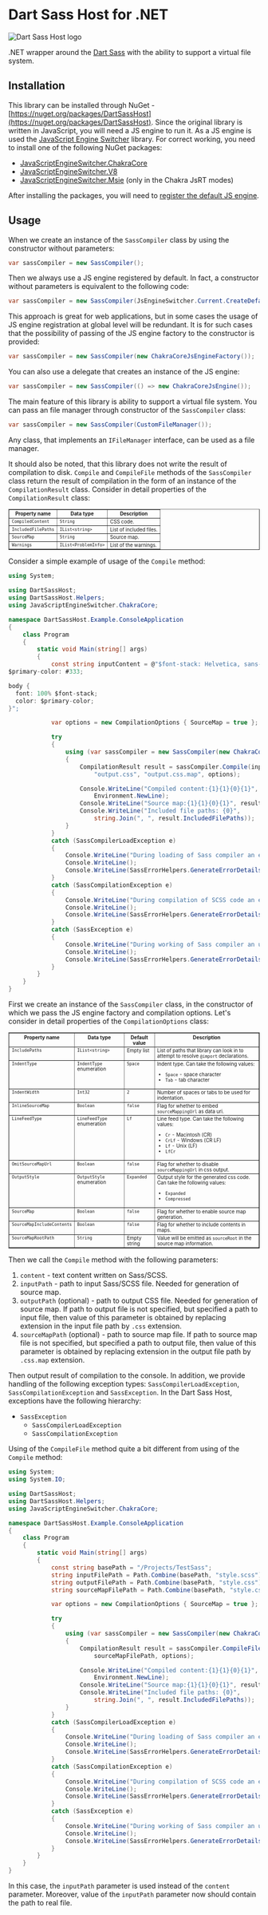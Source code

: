 Dart Sass Host for .NET
=======================

![Dart Sass Host logo](https://raw.githubusercontent.com/Taritsyn/DartSassHost/main/images/DartSassHost_Logo.png)

.NET wrapper around the [Dart Sass](https://github.com/sass/dart-sass) with the ability to support a virtual file system.

## Installation
This library can be installed through NuGet - [https://nuget.org/packages/DartSassHost](https://nuget.org/packages/DartSassHost).
Since the original library is written in JavaScript, you will need a JS engine to run it.
As a JS engine is used the [JavaScript Engine Switcher](https://github.com/Taritsyn/JavaScriptEngineSwitcher) library.
For correct working, you need to install one of the following NuGet packages:

 * [JavaScriptEngineSwitcher.ChakraCore](https://nuget.org/packages/JavaScriptEngineSwitcher.ChakraCore/)
 * [JavaScriptEngineSwitcher.V8](https://nuget.org/packages/JavaScriptEngineSwitcher.V8)
 * [JavaScriptEngineSwitcher.Msie](https://nuget.org/packages/JavaScriptEngineSwitcher.Msie) (only in the Chakra JsRT modes)

After installing the packages, you will need to [register the default JS engine](https://github.com/Taritsyn/JavaScriptEngineSwitcher/wiki/Registration-of-JS-engines).

## Usage
When we create an instance of the <code title="DartSassHost.SassCompiler">SassCompiler</code> class by using the constructor without parameters:

```csharp
var sassCompiler = new SassCompiler();
```

Then we always use a JS engine registered by default. In fact, a constructor without parameters is equivalent to the following code:

```csharp
var sassCompiler = new SassCompiler(JsEngineSwitcher.Current.CreateDefaultEngine);
```

This approach is great for web applications, but in some cases the usage of JS engine registration at global level will be redundant.
It is for such cases that the possibility of passing of the JS engine factory to the constructor is provided:

```csharp
var sassCompiler = new SassCompiler(new ChakraCoreJsEngineFactory());
```

You can also use a delegate that creates an instance of the JS engine:

```csharp
var sassCompiler = new SassCompiler(() => new ChakraCoreJsEngine());
```

The main feature of this library is ability to support a virtual file system. You can pass an file manager through constructor of the <code title="DartSassHost.SassCompiler">SassCompiler</code> class:

```csharp
var sassCompiler = new SassCompiler(CustomFileManager());
```

Any class, that implements an <code title="DartSassHost.IFileManager">IFileManager</code> interface, can be used as a file manager.

It should also be noted, that this library does not write the result of compilation to disk. `Compile` and `CompileFile` methods of the <code title="DartSassHost.SassCompiler">SassCompiler</code> class return the result of compilation in the form of an instance of the <code title="DartSassHost.CompilationResult">CompilationResult</code> class. Consider in detail properties of the <code title="DartSassHost.CompilationResult">CompilationResult</code> class:

<table border="1" style="font-size: 0.7em">
    <thead>
        <tr valign="top">
            <th>Property name</th>
            <th>Data&nbsp;type</th>
            <th>Description</th>
        </tr>
    </thead>
    <tbody>
        <tr valign="top">
            <td><code>CompiledContent</code></td>
            <td><code title="System.String">String</code></td>
            <td>CSS code.</td>
        </tr>
        <tr valign="top">
            <td><code>IncludedFilePaths</code></td>
            <td><code title="System.Collections.Generic.IList&lt;string&gt;">IList&lt;string&gt;</code></td>
            <td>List of included files.</td>
        </tr>
        <tr valign="top">
            <td><code>SourceMap</code></td>
            <td><code title="System.String">String</code></td>
            <td>Source map.</td>
        </tr>
        <tr valign="top">
            <td><code>Warnings</code></td>
            <td><code title="System.Collections.Generic.IList&lt;DartSassHost.ProblemInfo&gt;">IList&lt;ProblemInfo&gt;</code></td>
            <td>List of the warnings.</td>
        </tr>
    </tbody>
</table>

Consider a simple example of usage of the `Compile` method:

```csharp
using System;

using DartSassHost;
using DartSassHost.Helpers;
using JavaScriptEngineSwitcher.ChakraCore;

namespace DartSassHost.Example.ConsoleApplication
{
    class Program
    {
        static void Main(string[] args)
        {
            const string inputContent = @"$font-stack: Helvetica, sans-serif;
$primary-color: #333;

body {
  font: 100% $font-stack;
  color: $primary-color;
}";

            var options = new CompilationOptions { SourceMap = true };

            try
            {
                using (var sassCompiler = new SassCompiler(new ChakraCoreJsEngineFactory(), options))
                {
                    CompilationResult result = sassCompiler.Compile(inputContent, "input.scss",
                        "output.css", "output.css.map", options);

                    Console.WriteLine("Compiled content:{1}{1}{0}{1}", result.CompiledContent,
                        Environment.NewLine);
                    Console.WriteLine("Source map:{1}{1}{0}{1}", result.SourceMap, Environment.NewLine);
                    Console.WriteLine("Included file paths: {0}",
                        string.Join(", ", result.IncludedFilePaths));
                }
            }
            catch (SassCompilerLoadException e)
            {
                Console.WriteLine("During loading of Sass compiler an error occurred. See details:");
                Console.WriteLine();
                Console.WriteLine(SassErrorHelpers.GenerateErrorDetails(e));
            }
            catch (SassCompilationException e)
            {
                Console.WriteLine("During compilation of SCSS code an error occurred. See details:");
                Console.WriteLine();
                Console.WriteLine(SassErrorHelpers.GenerateErrorDetails(e));
            }
            catch (SassException e)
            {
                Console.WriteLine("During working of Sass compiler an unknown error occurred. See details:");
                Console.WriteLine();
                Console.WriteLine(SassErrorHelpers.GenerateErrorDetails(e));
            }
        }
    }
}
```

First we create an instance of the <code title="DartSassHost.SassCompiler">SassCompiler</code> class, in the constructor of which we pass the JS engine factory and compilation options.
Let's consider in detail properties of the <code title="DartSassHost.CompilationOptions">CompilationOptions</code> class:

<table border="1" style="font-size: 0.7em">
    <thead>
        <tr valign="top">
            <th>Property name</th>
            <th>Data&nbsp;type</th>
            <th>Default value</th>
            <th>Description</th>
        </tr>
    </thead>
    <tbody>
        <tr valign="top">
            <td><code>IncludePaths</code></td>
            <td><code title="System.Collections.Generic.IList&lt;string&gt;">IList&lt;string&gt;</code></td>
            <td>Empty list</td>
            <td>List of paths that library can look in to attempt to resolve <code>@import</code> declarations.</td>
        </tr>
        <tr valign="top">
            <td><code>IndentType</code></td>
            <td><code title="DartSassHost.IndentType">IndentType</code> enumeration</td>
            <td><code>Space</code></td>
            <td>Indent type. Can take the following values:
                <ul>
                    <li><code>Space</code> - space character</li>
                    <li><code>Tab</code> - tab character</li>
                </ul>
            </td>
        </tr>
        <tr valign="top">
            <td><code>IndentWidth</code></td>
            <td><code title="System.Int32">Int32</code></td>
            <td><code>2</code></td>
            <td>Number of spaces or tabs to be used for indentation.</td>
        </tr>
        <tr valign="top">
            <td><code>InlineSourceMap</code></td>
            <td><code title="System.Boolean">Boolean</code></td>
            <td><code>false</code></td>
            <td>Flag for whether to embed <code>sourceMappingUrl</code> as data uri.</td>
        </tr>
        <tr valign="top">
            <td><code>LineFeedType</code></td>
            <td><code title="DartSassHost.LineFeedType">LineFeedType</code> enumeration</td>
            <td><code>Lf</code></td>
            <td>Line feed type. Can take the following values:
                <ul>
                    <li><code>Cr</code> - Macintosh (CR)</li>
                    <li><code>CrLf</code> - Windows (CR LF)</li>
                    <li><code>Lf</code> - Unix (LF)</li>
                    <li><code>LfCr</code></li>
                </ul>
            </td>
        </tr>
        <tr valign="top">
            <td><code>OmitSourceMapUrl</code></td>
            <td><code title="System.Boolean">Boolean</code></td>
            <td><code>false</code></td>
            <td>Flag for whether to disable <code>sourceMappingUrl</code> in css output.</td>
        </tr>
        <tr valign="top">
            <td><code>OutputStyle</code></td>
            <td><code title="DartSassHost.OutputStyle">OutputStyle</code> enumeration</td>
            <td><code>Expanded</code></td>
            <td>Output style for the generated css code. Can take the following values:
                <ul>
                    <li><code>Expanded</code></li>
                    <li><code>Compressed</code></li>
                </ul>
            </td>
        </tr>
        <tr valign="top">
            <td><code>SourceMap</code></td>
            <td><code title="System.Boolean">Boolean</code></td>
            <td><code>false</code></td>
            <td>Flag for whether to enable source map generation.</td>
        </tr>
        <tr valign="top">
            <td><code>SourceMapIncludeContents</code></td>
            <td><code title="System.Boolean">Boolean</code></td>
            <td><code>false</code></td>
            <td>Flag for whether to include contents in maps.</td>
        </tr>
        <tr valign="top">
            <td><code>SourceMapRootPath</code></td>
            <td><code title="System.String">String</code></td>
            <td>Empty string</td>
            <td>Value will be emitted as <code>sourceRoot</code> in the source map information.</td>
        </tr>
    </tbody>
</table>

Then we call the `Compile` method with the following parameters:

 1. `content` - text content written on Sass/SCSS.
 1. `inputPath` - path to input Sass/SCSS file. Needed for generation of source map.
 1. `outputPath` (optional) - path to output CSS file. Needed for generation of source map. If path to output file is not specified, but specified a path to input file, then value of this parameter is obtained by replacing extension in the input file path by `.css` extension.
 1. `sourceMapPath` (optional) - path to source map file. If path to source map file is not specified, but specified a path to output file, then value of this parameter is obtained by replacing extension in the output file path by `.css.map` extension.

Then output result of compilation to the console.
In addition, we provide handling of the following exception types: <code title="DartSassHost.SassCompilerLoadException">SassCompilerLoadException</code>, <code title="DartSassHost.SassCompilationException">SassCompilationException</code> and <code title="DartSassHost.SassException">SassException</code>.
In the Dart Sass Host, exceptions have the following hierarchy:

  * <code title="DartSassHost.SassException">SassException</code>
    * <code title="DartSassHost.SassCompilerLoadException">SassCompilerLoadException</code>
    * <code title="DartSassHost.SassCompilationException">SassCompilationException</code>

Using of the `CompileFile` method quite a bit different from using of the `Compile` method:

```csharp
using System;
using System.IO;

using DartSassHost;
using DartSassHost.Helpers;
using JavaScriptEngineSwitcher.ChakraCore;

namespace DartSassHost.Example.ConsoleApplication
{
    class Program
    {
        static void Main(string[] args)
        {
            const string basePath = "/Projects/TestSass";
            string inputFilePath = Path.Combine(basePath, "style.scss");
            string outputFilePath = Path.Combine(basePath, "style.css");
            string sourceMapFilePath = Path.Combine(basePath, "style.css.map");

            var options = new CompilationOptions { SourceMap = true };

            try
            {
                using (var sassCompiler = new SassCompiler(new ChakraCoreJsEngineFactory(), options))
                {
                    CompilationResult result = sassCompiler.CompileFile(inputFilePath, outputFilePath,
                        sourceMapFilePath, options);

                    Console.WriteLine("Compiled content:{1}{1}{0}{1}", result.CompiledContent,
                        Environment.NewLine);
                    Console.WriteLine("Source map:{1}{1}{0}{1}", result.SourceMap, Environment.NewLine);
                    Console.WriteLine("Included file paths: {0}",
                        string.Join(", ", result.IncludedFilePaths));
                }
            }
            catch (SassCompilerLoadException e)
            {
                Console.WriteLine("During loading of Sass compiler an error occurred. See details:");
                Console.WriteLine();
                Console.WriteLine(SassErrorHelpers.GenerateErrorDetails(e));
            }
            catch (SassCompilationException e)
            {
                Console.WriteLine("During compilation of SCSS code an error occurred. See details:");
                Console.WriteLine();
                Console.WriteLine(SassErrorHelpers.GenerateErrorDetails(e));
            }
            catch (SassException e)
            {
                Console.WriteLine("During working of Sass compiler an unknown error occurred. See details:");
                Console.WriteLine();
                Console.WriteLine(SassErrorHelpers.GenerateErrorDetails(e));
            }
        }
    }
}
```

In this case, the `inputPath` parameter is used instead of the `content` parameter. Moreover, value of the `inputPath` parameter now should contain the path to real file.